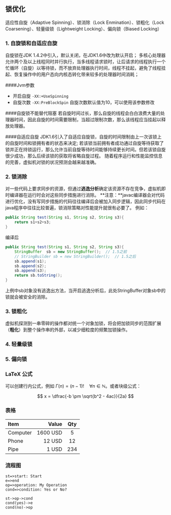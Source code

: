 ## 锁优化
适应性自旋（Adaptive Spinning）、锁消除（Lock Enmination）、锁粗化（Lock Coarsening）、轻量级锁（Lightweight Locking）、偏向锁（Biased Locking）
### 1. 自旋锁和自适应自旋
自旋锁在JDK 1.4.2中引入，默认关闭，在JDK1.6中改为默认开启；
多核心处理器允许两个及以上线程同时并行执行，当多线程请求锁时，让后请求的线程执行一个忙循环（自旋）以等待锁，而不放弃处理器执行时间，线程不挂起，避免了线程挂起、恢复操作中的用户态向内核态转化带来较多的处理器时间消耗；

####Jvm参数

* 开启自旋
	`-XX:+UseSpinning`
* 自旋次数
	`-XX:PreBlockSpin`
	自旋次数默认值为10，可以使用该参数修改

####自旋锁不能替代阻塞
若自旋时间过长，那么自旋的线程会白白浪费大量的处理器时间，因此自旋的时间需要限制，当超过限制次数，那么该线程应当挂起以释放处理器。

####自适应自旋
JDK1.6引入了自适应自旋锁，自旋的时间限制由上一次该锁上的自旋时间和锁拥有者的状态来决定;
若该锁当前拥有者成功通过自旋等待获取了锁并正在持锁运行，那么允许当前自旋等待时间能够持续更长时间。但若该锁自旋很少成功，那么后续该锁的获取将省略自旋过程。
随着程序运行和性能监控信息的完善，虚拟机对锁的状况预测会越来越准确。

### 2. 锁消除
对一些代码上要求同步的资源，但通过**逃逸分析**确定该资源不存在竞争，虚拟机即时编译器在运行时会对这些同步措施进行消除。
**注意：**javac编译器会对代码进行优化，没有写同步措施的代码往往编译后会被加入同步逻辑，因此同步代码在java程序中往往比较普遍，锁消除策略对性能提升就很有必要了。
例如：
```java
public String test(String s1, String s2, String s3){
	return s1+s2+s3;
}
```
编译后
```java
public String test(String s1, String s2, String s3){
	StringBuffer  sb = new StringBuffer();	// 1.5之前
	// StringBuilder sb = new StringBuilder();	// 1.5之后
	sb.append(s1);
	sb.append(s2);
	sb.append(s3);
	return sb.toString();
}

```
上例中sb对象没有逃逸出方法，当开启逃逸分析后，此处StringBuffer对象sb中的锁就会被安全的消除。

### 3. 锁粗化
虚拟机探测到一串零碎的操作都对统一个对象加锁，将会把加锁同步的范围扩展（**粗化**）到整个操作串的外部，以减少细粒度的频繁加锁操作。
### 4. 轻量级锁

### 5. 偏向锁


### LaTeX 公式

可以创建行内公式，例如 $\Gamma(n) = (n-1)!\quad\forall n\in\mathbb N$。或者块级公式：

$$	x = \dfrac{-b \pm \sqrt{b^2 - 4ac}}{2a} $$

### 表格
| Item      |    Value | Qty  |
| :-------- | --------:| :--: |
| Computer  | 1600 USD |  5   |
| Phone     |   12 USD |  12  |
| Pipe      |    1 USD | 234  |

### 流程图




```flow
st=>start: Start
e=>end
op=>operation: My Operation
cond=>condition: Yes or No?

st->op->cond
cond(yes)->e
cond(no)->op
```



